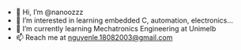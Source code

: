 - 👋 Hi, I’m @nanoozzz
- 👀 I’m interested in learning embedded C, automation, electronics...
- 🌱 I’m currently learning Mechatronics Engineering at Unimelb
- 📫 Reach me at nguyenle.18082003@gmail.com 

<!---
nanoozzz/nanoozzz is a ✨ special ✨ repository because its `README.md` (this file) appears on your GitHub profile.
You can click the Preview link to take a look at your changes.
--->
